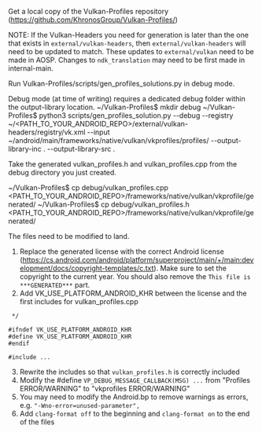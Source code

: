 
Get a local copy of the Vulkan-Profiles repository (https://github.com/KhronosGroup/Vulkan-Profiles/)

NOTE: If the Vulkan-Headers you need for generation is later than the one that exists in
`external/vulkan-headers`, then `external/vulkan-headers` will need to be updated to match.
These updates to `external/vulkan` need to be made in AOSP. Changes to `ndk_translation` may
need to be first made in internal-main.

Run Vulkan-Profiles/scripts/gen_profiles_solutions.py in debug mode.

Debug mode (at time of writing) requires a dedicated debug folder within the output-library location.
~/Vulkan-Profiles$ mkdir debug
~/Vulkan-Profiles$ python3 scripts/gen_profiles_solution.py --debug  --registry ~/<PATH_TO_YOUR_ANDROID_REPO>/external/vulkan-headers/registry/vk.xml --input ~/android/main/frameworks/native/vulkan/vkprofiles/profiles/ --output-library-inc . --output-library-src .

Take the generated vulkan_profiles.h and vulkan_profiles.cpp from the debug directory you just created.

~/Vulkan-Profiles$ cp debug/vulkan_profiles.cpp <PATH_TO_YOUR_ANDROID_REPO>/frameworks/native/vulkan/vkprofile/generated/
~/Vulkan-Profiles$ cp debug/vulkan_profiles.h <PATH_TO_YOUR_ANDROID_REPO>/frameworks/native/vulkan/vkprofile/generated/


The files need to be modified to land.
1. Replace the generated license with the correct Android license
(https://cs.android.com/android/platform/superproject/main/+/main:development/docs/copyright-templates/c.txt).
Make sure to set the copyright to the current year. You should also remove the `This file is ***GENERATED***` part.
2. Add VK_USE_PLATFORM_ANDROID_KHR between the license and the first includes for vulkan_profiles.cpp
```
 */

#ifndef VK_USE_PLATFORM_ANDROID_KHR
#define VK_USE_PLATFORM_ANDROID_KHR
#endif

#include ...
```
3. Rewrite the includes so that `vulkan_profiles.h` is correctly included
4. Modify the #define `VP_DEBUG_MESSAGE_CALLBACK(MSG) ...` from "Profiles ERROR/WARNING" to "vkprofiles ERROR/WARNING"
5. You may need to modify the Android.bp to remove warnings as errors, e.g. `"-Wno-error=unused-parameter",`
6. Add `clang-format off` to the beginning and `clang-format on` to the end of the files
